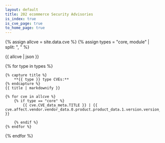 ```yaml
---
layout: default
title: 202 ecommerce Security Advisories
is_index: true
is_cve_page: true
to_home_page: true
---
```


{% assign allcve = site.data.cve %}
{% assign types = "core, module" | split: ", " %}

{{ allcve | json }}

{% for type in types %}

    {% capture title %}
        **{{ type }} type CVEs:**
    {% endcapture %}
    {{ title | markdownify }}

    {% for cve in allcve %}
        {% if type == "core" %}
            {{ cve.CVE_data_meta.TITLE }} | {{ cve.affect.vendor.vendor_data.0.product.product_data.1.version.version_data.0.version_value }}

        {% endif %}
    {% endfor %}
{% endfor %}
